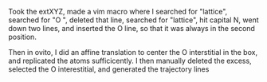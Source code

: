 Took the extXYZ, made a vim macro where I searched for "lattice", searched for "O ", deleted that line, searched for "lattice", hit capital N, went down two lines, and inserted the O line, so that it was always in the second position.

Then in ovito, I did an affine translation to center the O interstitial in the box, and replicated the atoms sufficicently. I then manually deleted the excess, selected the O interestitial, and generated the trajectory lines


